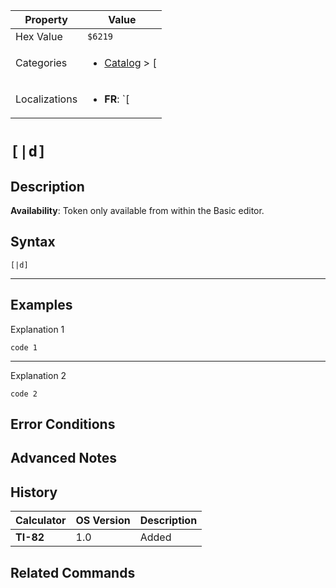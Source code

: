 | Property      | Value |
|---------------|-------|
| Hex Value     | `$6219`|
| Categories    | <ul><li>[Catalog](<../categories/Catalog.md>) > [[](<../categories/Catalog.md#[>)</li></ul> |
| Localizations | <ul><li><b>FR</b>: `[|d]`</li></ul> |

# `[|d]`

## Description



<b>Availability</b>: Token only available from within the Basic editor.

## Syntax
`[|d]`

<hr>

## Examples

Explanation 1
```ti-basic
code 1
```
---
Explanation 2
```ti-basic
code 2
```

## Error Conditions


## Advanced Notes


## History
| Calculator | OS Version | Description |
|------------|------------|-------------|
| <b>TI-82</b> | 1.0 | Added

## Related Commands

    